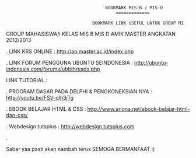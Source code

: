                                           
                                          BOOKMARK MIS-B / MIS-D
                                              =============

                                     BOOKMARK LINK USEFUL UNTUK GROUP MI


GROUP MAHASISWA/i KELAS MIS B MIS D AMIK MASTER ANGKATAN 2012/2013



. LINK KRS ONLINE                                                       :  http://ap.master.ac.id/index.php


. LINK FORUM PENGGUNA UBUNTU SEINDONESIA                                : http://ubuntu-indonesia.com/forums/ubbthreads.php






   LINK TUTORIAL :

. PROGRAM DASAR PADA DELPHI & PENGKONEKSIAN NYA                         : http://youtu.be/FSV-qIh3jTg


. EBOOK BELAJAR HTML & CSS                                              : http://www.ariona.net/ebook-belajar-html-dan-css/


. Webdesign tutsplus                                                    : http://webdesign.tutsplus.com


. 






Sabar yaa pasti akan nambah terus  SEMOGA BERMANFAAT :)
